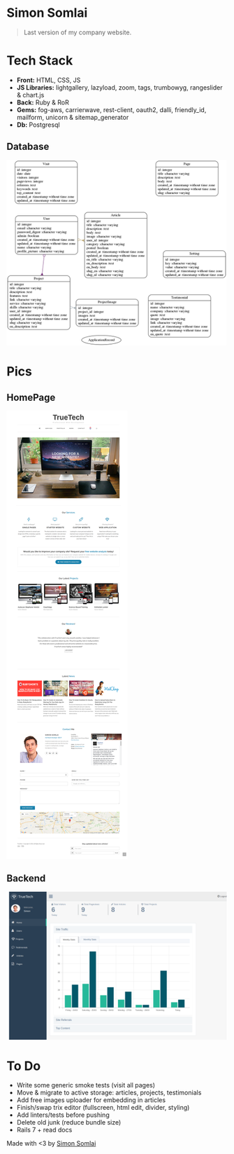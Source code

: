 # Simon Somlai

> Last version of my company website.

# Tech Stack

- <b>Front:</b> HTML, CSS, JS
- <b>JS Libraries:</b> lightgallery, lazyload, zoom, tags, trumbowyg, rangeslider & chart.js
- <b>Back:</b> Ruby & RoR
- <b>Gems:</b> fog-aws, carrierwave, rest-client, oauth2, dalli, friendly_id, mailform, unicorn & sitemap_generator
- <b>Db:</b> Postgresql

## Database

<img src="models.png">

# Pics

## HomePage

<img src="home.png">

## Backend

<img src="back.png">

# To Do

- Write some generic smoke tests (visit all pages)
- Move & migrate to active storage: articles, projects, testimonials
  <!-- https://stackoverflow.com/questions/52528623/migrating-carrierwave-to-activestorage -->
  <!-- ActiveStorage::Attachment -->
- Add free images uploader for embedding in articles
- Finish/swap trix editor (fullscreen, html edit, divider, styling)
- Add linters/tests before pushing
- Delete old junk (reduce bundle size)
- Rails 7 + read docs

Made with &lt;3 by <a target="_blank" href="https://simonsomlai.com/en"> Simon Somlai</a>
